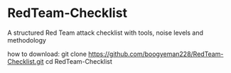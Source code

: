 # RedTeam-Checklist
A structured Red Team attack checklist with tools, noise levels and methodology

how to download:
git clone https://github.com/boogyeman228/RedTeam-Checklist.git
cd RedTeam-Checklist
